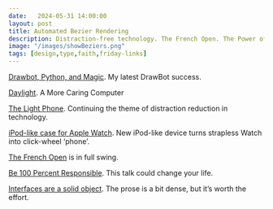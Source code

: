 ```yaml
---
date:   2024-05-31 14:00:00
layout: post
title: Automated Bezier Rendering
description: Distraction-free technology. The French Open. The Power of Responsibility.
image: "/images/showBeziers.png"
tags: [design,type,faith,friday-links]
---
```


[Drawbot, Python, and Magic](https://dribbble.com/shots/24260554-DrawBot-Python-and-Magic). My latest DrawBot success.

[Daylight](https://daylightcomputer.com/). A More Caring Computer

[The Light Phone](https://www.thelightphone.com). Continuing the theme of distraction reduction in technology.

[iPod-like case for Apple Watch](https://9to5mac.com/2024/05/24/ipod-like-device-turns-strapless-watch-into-phone/). New iPod-like device turns strapless Watch into click-wheel ‘phone’.

[The French Open](https://www.rolandgarros.com/en-us/) is in full swing.

[Be 100 Percent Responsible](https://speeches.byu.edu/talks/lynn-g-robbins/be-100-percent-responsible/). This talk could change your life.

[Interfaces are a solid object](https://pythonfordesigners.com/chapters/interfaces-are-a-solid-object/). The prose is a bit dense, but it’s worth the effort.